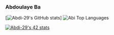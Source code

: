 ### Abdoulaye Ba
[![Abdi-29's GitHub stats](https://github-readme-stats.vercel.app/api?username=Abdi-29&show_icons=true&theme=radical)]
![Abi Top Languages](https://github-readme-stats.vercel.app/api/top-langs/?username=Abdi-29&layout=compact&theme=radical)

[![Abdi-29's 42 stats](https://badge42.vercel.app/api/v2/cl57wpef6000609l7lhotpicy/stats?cursusId=21&coalitionId=59)](https://github.com/JaeSeoKim/badge42)
